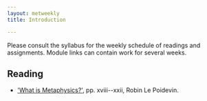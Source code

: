 ```yaml
---
layout: metweekly
title: Introduction

---
```


Please consult the syllabus for the weekly schedule of readings and assignments. Module links can contain work for several weeks.  

## Reading
+ ['What is Metaphysics?'](poidevin.pdf), pp. xviii--xxii, Robin Le Poidevin. 

